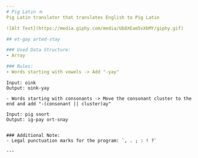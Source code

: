```yaml
---
# Pig Latin ☕
Pig Latin translator that translates English to Pig Latin

![Alt Text](https://media.giphy.com/media/Ub8XEam5vXbMY/giphy.gif)

## et-gay arted-stay

### Used Data Structure:
- Array

### Rules: 
- Words starting with vowels -> Add "-yay"
```
    Input: oink
    Output: oink-yay
```
- Words starting with consonants -> Move the consonant cluster to the end and add "-(consonant || cluster)ay"
```
    Input: pig snort
    Output: ig-pay ort-snay
```

### Additional Note:
- Legal punctuation marks for the program: `, . ; : ! ?`

---
```

